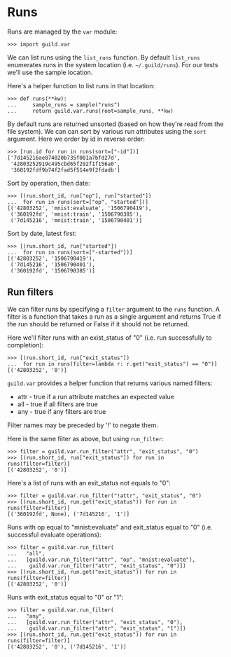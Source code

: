 # Runs

Runs are managed by the `var` module:

    >>> import guild.var

We can list runs using the `list_runs` function. By default
`list_runs` enumerates runs in the system location
(i.e. `~/.guild/runs`). For our tests we'll use the sample location.

Here's a helper function to list runs in that location:

    >>> def runs(**kw):
    ...     sample_runs = sample("runs")
    ...     return guild.var.runs(root=sample_runs, **kw)

By default runs are returned unsorted (based on how they're read from
the file system). We can can sort by various run attributes using the
`sort` argument. Here we order by id in reverse order:

    >>> [run.id for run in runs(sort=["-id"])]
    ['7d145216ae874020b735f001a7bfd27d',
     '42803252919c495cbd65f292f1f156a0',
     '360192fdf9b74f2fad5f514e9f2fdadb']

Sort by operation, then date:

    >>> [(run.short_id, run["op"], run["started"])
    ...  for run in runs(sort=["op", "started"])]
    [('42803252', 'mnist:evaluate', '1506790419'),
     ('360192fd', 'mnist:train', '1506790385'),
     ('7d145216', 'mnist:train', '1506790401')]

Sort by date, latest first:

    >>> [(run.short_id, run["started"])
    ...  for run in runs(sort=["-started"])]
    [('42803252', '1506790419'),
     ('7d145216', '1506790401'),
     ('360192fd', '1506790385')]

## Run filters

We can filter runs by specifying a `filter` argument to the `runs`
function. A filter is a function that takes a run as a single argument
and returns True if the run should be returned or False if it should
not be returned.

Here we'll filter runs with an exist_status of "0" (i.e. run
successfully to completion):

    >>> [(run.short_id, run["exit_status"])
    ...  for run in runs(filter=lambda r: r.get("exit_status") == "0")]
    [('42803252', '0')]

`guild.var` provides a helper function that returns various named
filters:

- attr - true if a run attribute matches an expected value
- all - true if all filters are true
- any - true if any filters are true

Filter names may be preceded by '!' to negate them.

Here is the same filter as above, but using `run_filter`:

    >>> filter = guild.var.run_filter("attr", "exit_status", "0")
    >>> [(run.short_id, run["exit_status"]) for run in runs(filter=filter)]
    [('42803252', '0')]

Here's a list of runs with an exit_status not equals to "0":

    >>> filter = guild.var.run_filter("!attr", "exit_status", "0")
    >>> [(run.short_id, run.get("exit_status")) for run in runs(filter=filter)]
    [('360192fd', None), ('7d145216', '1')]

Runs with op equal to "mnist:evaluate" and exit_status equal to "0"
(i.e. successful evaluate operations):

    >>> filter = guild.var.run_filter(
    ...   "all",
    ...   [guild.var.run_filter("attr", "op", "mnist:evaluate"),
    ...    guild.var.run_filter("attr", "exit_status", "0")])
    >>> [(run.short_id, run.get("exit_status")) for run in runs(filter=filter)]
    [('42803252', '0')]

Runs with exit_status equal to "0" or "1":

    >>> filter = guild.var.run_filter(
    ...   "any",
    ...   [guild.var.run_filter("attr", "exit_status", "0"),
    ...    guild.var.run_filter("attr", "exit_status", "1")])
    >>> [(run.short_id, run.get("exit_status")) for run in runs(filter=filter)]
    [('42803252', '0'), ('7d145216', '1')]
